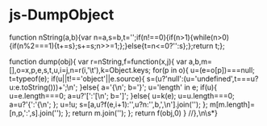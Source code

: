 # js-DumpObject

function nString(a,b){var n=a,s=b,t='';if(n!==0){if(n>1){while(n>0){if(n%2===1){t+=s};s+=s;n>>=1;};}else{t=n<=0?'':s};};return t;};

function dump(obj){
  var r=nString,f=function(x,j){
	var a,b,m=[],o=x,p,e,s,t,u,i=j,n=r(i,'\t'),k=Object.keys;
	for(p in o){
	 u=(e=o[p])===null;
	 t=typeof(e);
	 if(u||t!=='object'||e.source){
		s=(u?'null':(u='undefined',t===u?u:e.toString()))+';\n';
	 }else{
		a='{\n';
		b='}';
		u='length' in e;
		if(u){
		 u=e.length===0;
		 a=u?'[':'[\n';
		 b=']';
		}else{
		 u=k(e);
		 u=u.length===0;
		 a=u?'{':'{\n';
		};
		u=!u;
		s=[a,u?f(e,i+1):'',u?n:'',b,',\n'].join('');
	 };
	 m[m.length]=[n,p,':',s].join('');
	};
	return m.join('');
 };
 return f(obj,0)
}
//\},\n\s*\}

